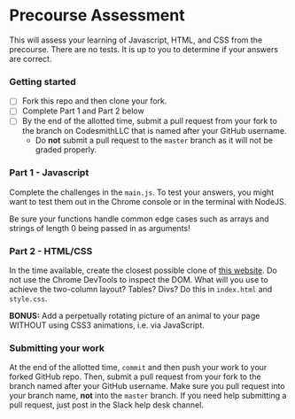 # Precourse Assessment

This will assess your learning of Javascript, HTML, and CSS from the precourse. There are no tests. It is up to you to determine if your answers are correct.

### Getting started

- [ ] Fork this repo and then clone your fork.
- [ ] Complete Part 1 and Part 2 below
- [ ] By the end of the allotted time, submit a pull request from your fork to the branch on CodesmithLLC that is named after your GitHub username.
  - Do **not** submit a pull request to the `master` branch as it will not be graded properly.

### Part 1 - Javascript

Complete the challenges in the `main.js`. To test your answers, you might want to test them out in the Chrome console or in the terminal with NodeJS.

Be sure your functions handle common edge cases such as arrays and strings of length 0 being passed in as arguments!


### Part 2 - HTML/CSS

In the time available, create the closest possible clone of [this website](http://www.berkshirehathaway.com/). Do not use the Chrome DevTools to inspect the DOM. What will you use to achieve the two-column layout? Tables? Divs? Do this in `index.html` and `style.css`.

**BONUS:** Add a perpetually rotating picture of an animal to your page WITHOUT using CSS3 animations, i.e. via JavaScript.

### Submitting your work

At the end of the allotted time, `commit` and then push your work to your forked GitHub repo. Then, submit a pull request from your fork to the branch named after your GitHub username. Make sure you pull request into your branch name, **not** into the `master` branch. If you need help submitting a pull request, just post in the Slack help desk channel.
